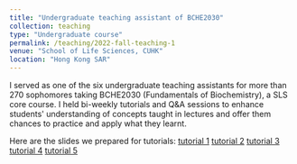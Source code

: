 ```yaml
---
title: "Undergraduate teaching assistant of BCHE2030"
collection: teaching
type: "Undergraduate course"
permalink: /teaching/2022-fall-teaching-1
venue: "School of Life Sciences, CUHK"
location: "Hong Kong SAR"
---
```

I served as one of the six undergraduate teaching assistants for more than 270 sophomores taking BCHE2030 (Fundamentals of Biochemistry), a SLS core course. I held bi-weekly tutorials and Q&A sessions to enhance students' understanding of concepts taught in lectures and offer them chances to practice and apply what they learnt.

Here are the slides we prepared for tutorials: 
[tutorial 1](https://lin0yuan.github.io/files/BCHE2030_tut1.pdf)
[tutorial 2](https://lin0yuan.github.io/files/BCHE2030_tut2.pdf)
[tutorial 3](https://lin0yuan.github.io/files/BCHE2030_tut3.pdf)
[tutorial 4](https://lin0yuan.github.io/files/BCHE2030_tut4.pdf)
[tutorial 5](https://lin0yuan.github.io/files/BCHE2030_tut5.pdf)

<!-- Heading 1
======

Heading 2
======

Heading 3
====== -->